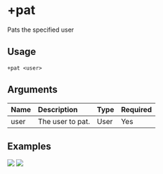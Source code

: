 # +pat
Pats the specified user

## Usage
```
+pat <user>
```

## Arguments
Name | Description | Type | Required
:-- | :-- | :-- | :--
user | The user to pat. | User | Yes

## Examples
![](https://user-images.githubusercontent.com/111157596/206753014-a876c494-42a2-43e4-9974-963fd60f283c.png)
![](https://user-images.githubusercontent.com/111157596/206753033-ce49a6fe-3d5e-4ed1-b882-83273700fac6.png)